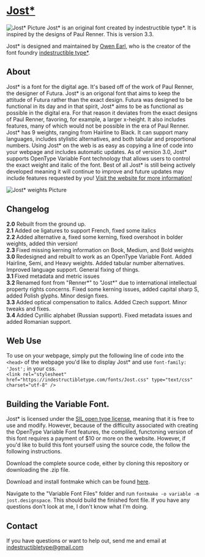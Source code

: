 [Jost*](http://indestructible-type.github.io/Jost.html)
========
![Jost* Picture](https://indestructibletype.com/assets/Jost-h.svg)
Jost* is an original font created by indestructible type*. It is inspired by 
the designs of Paul Renner. This is version 3.3.

Jost* is designed and maintained by [Owen Earl](https://ewonrael.github.io/), who is the creator of the font foundry [indestructible type*](http://indestructible-type.github.io).

About
-----
Jost* is a font for the digital age. It's based off of the work of Paul Renner, the designer of Futura. 
Jost* is an origonal font that aims to keep the attitude of Futura rather than the exact design. Futura 
was designed to be functional in its day and in that spirit, Jost* aims to be as functional as possible 
in the digital era. For that reason it deviates from the exact designs of Paul Renner, favoring, for example, 
a larger x-height. It also includes features, many of which would not be possible in the era of Paul Renner.
Jost* has 9 weights, ranging from Hairline to Black. It can support many languages, includes stylistic 
alternatives, and both tabular and proportional numbers. Using Jost* on the web is as easy as copying a 
line of code into your webpage and includes automatic updates. As of version 3.0, Jost* supports OpenType 
Variable Font technology that allows users to control the exact weight and italic of the font. Best of all
Jost* is still being actively developed meaning it will continue to improve and future updates may include 
features requested by you! [Visit the website for more information!](http://indestructibletype.com/Jost)

![Jost* weights Picture](https://indestructibletype.com/Jost/weight.svg)

Changelog
---------
<b>2.0</b>
Rebuilt from the ground up.<br>
<b>2.1</b>
Added oe ligatures to support French, fixed some italics<br>
<b>2.2 </b>
Added alternative a, fixed some kerning, fixed overshoot in bolder weights, added thin version!<br>
<b>2.3 </b>
Fixed missing kerning information on Book, Medium, and Bold weights<br>
<b>3.0 </b>
Redesigned and rebuilt to work as an OpenType Variable Font. Added Hairline, Semi, and Heavy weights. Added tabular number alternatives. Improved language support. General fixing of things.<br>
<b>3.1 </b>
Fixed metadata and metric issues<br>
<b>3.2 </b>
Renamed font from "Renner\*" to "Jost\*" due to international intellectual property rights concerns. Fixed some kerning issues, added capital sharp S, added Polish glyphs. Minor design fixes.<br>
<b>3.3 </b>
Added optical compensation to italics. Added Czech support. Minor tweaks and fixes.<br>
<b>3.4 </b>
Added Cyrillic alphabet (Russian support). Fixed metadata issues and added Romanian support. 

Web Use
-------
To use on your webpage, simply put the following line of code into the `<head>` of the webpage you'd like to display Jost* and use `font-family: 'Jost';` in your css.<br>
`<link rel="stylesheet" href="https://indestructibletype.com/fonts/Jost.css" type="text/css" charset="utf-8" />`

Building the Variable Font.
---------------------------
Jost* is licensed under the [SIL open type license](http://scripts.sil.org/cms/scripts/page.php?site_id=nrsi&id=OFL), meaning that it is free to use and modify. However, because of the difficulty 
associated with creating the OpenType Variable Font features, the compliled, functoning version of this font 
requires a payment of $10 or more on the website. However, if you'd like to build this font yourself using 
the source code, the follow the following instructions.

Download the complete source code, either by cloning this repository or downloading the .zip file.

Download and install fontmake which can be found [here](https://github.com/googlei18n/fontmake).

Navigate to the "Variable Font Files" folder and run `fontmake -o variable -m jost.designspace`. This 
should build the finished font file. If you have any questions don't look at me, I don't know what I'm doing.

Contact
-------
If you have questions or want to help out, send me and email at indestructibletype@gmail.com
